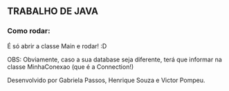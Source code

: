 ## TRABALHO DE JAVA

### Como rodar:

É só abrir a classe Main e rodar! :D

OBS: Obviamente, caso a sua database seja diferente, terá que informar na classe MinhaConexao (que é a Connection!)

Desenvolvido por Gabriela Passos, Henrique Souza e Victor Pompeu.